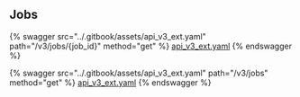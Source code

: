 ## Jobs

{% swagger src="../.gitbook/assets/api_v3_ext.yaml" path="/v3/jobs/{job_id}" method="get" %}
[api_v3_ext.yaml](../.gitbook/assets/api_v3_ext.yaml)
{% endswagger %}


{% swagger src="../.gitbook/assets/api_v3_ext.yaml" path="/v3/jobs" method="get" %}
[api_v3_ext.yaml](../.gitbook/assets/api_v3_ext.yaml)
{% endswagger %}
